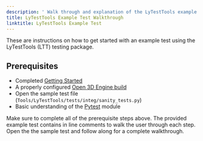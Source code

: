 ```yaml
---
description: ' Walk through and explanation of the LyTestTools example test. '
title: LyTestTools Example Test Walkthrough
linktitle: LyTestTools Example Test
---
```


These are instructions on how to get started with an example test using the LyTestTools (LTT) testing package.

## Prerequisites

* Completed [Getting Started](getting-started.md)
* A properly configured [Open 3D Engine build](/docs/user-guide/build/)
* Open the sample test file (`Tools/LyTestTools/tests/integ/sanity_tests.py`)
* Basic understanding of the [Pytest](https://pytest.org) module

Make sure to complete all of the prerequisite steps above. The provided example test contains in line comments to walk the user through each step. Open the the sample test and follow along for a complete walkthrough.
